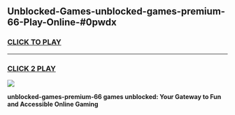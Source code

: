 
## Unblocked-Games-unblocked-games-premium-66-Play-Online-#0pwdx
<h3>
<a href="https://premium.freeplayer.one?title=unblocked-games-premium-66&ref=27F">CLICK TO PLAY</a></h3>
<hr>

<h3>
<a href="https://premium.freeplayer.one?title=unblocked-games-premium-66&ref=27F">CLICK 2 PLAY</a>
  
</h3>

<a href="https://premium.freeplayer.one?title=unblocked-games-premium-66&ref=27F"><img src="https://clearcache.store/games.png"></a>


**unblocked-games-premium-66 games unblocked: Your Gateway to Fun and Accessible Online Gaming**
